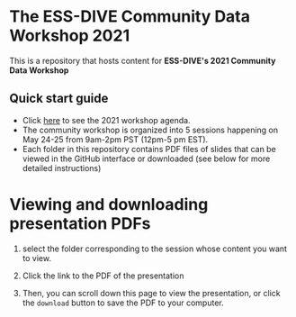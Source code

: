 # The ESS-DIVE Community Data Workshop 2021  

This is a repository that hosts content for **ESS-DIVE's 2021 Community Data Workshop** 

## Quick start guide  

- Click [here](https://ess-dive.lbl.gov/community-data-workshop/) to see the 2021 workshop agenda.
- The community workshop is organized into 5 sessions happening on May 24-25 from 9am-2pm PST (12pm-5 pm EST). 
- Each folder in this repository contains PDF files of slides that can be viewed in the GitHub interface or downloaded (see below for more detailed instructions)

# Viewing and downloading presentation PDFs

1. select the folder corresponding to the session whose content you want to view.

2. Click the link to the PDF of the presentation

3. Then, you can scroll down this page to view the presentation, or click the `download` button to save the PDF to your computer.

